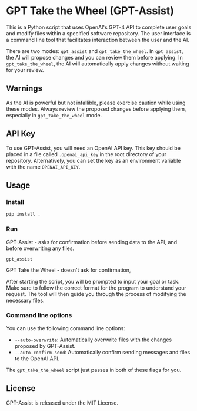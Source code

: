# GPT Take the Wheel (GPT-Assist)
This is a Python script that uses OpenAI's GPT-4 API to complete user goals and modify files within a specified software repository. The user interface is a command line tool that facilitates interaction between the user and the AI.

There are two modes: `gpt_assist` and `gpt_take_the_wheel`. In `gpt_assist`, the AI will propose changes and you can review them before applying. In `gpt_take_the_wheel`, the AI will automatically apply changes without waiting for your review.

## Warnings

As the AI is powerful but not infallible, please exercise caution while using these modes. Always review the proposed changes before applying them, especially in `gpt_take_the_wheel` mode.

## API Key

To use GPT-Assist, you will need an OpenAI API key. This key should be placed in a file called `.openai_api_key` in the root directory of your repository. Alternatively, you can set the key as an environment variable with the name `OPENAI_API_KEY`.

## Usage

### Install 
```
pip install .
```

### Run
GPT-Assist - asks for confirmation before sending data to the API, and before overwriting any files.
```
gpt_assist
```
GPT Take the Wheel - doesn't ask for confirmation, 

After starting the script, you will be prompted to input your goal or task. Make sure to follow the correct format for the program to understand your request. The tool will then guide you through the process of modifying the necessary files.

### Command line options

You can use the following command line options:

- `--auto-overwrite`: Automatically overwrite files with the changes proposed by GPT-Assist.
- `--auto-confirm-send`: Automatically confirm sending messages and files to the OpenAI API.

The `gpt_take_the_wheel` script just passes in both of these flags for you.

## License

GPT-Assist is released under the MIT License.